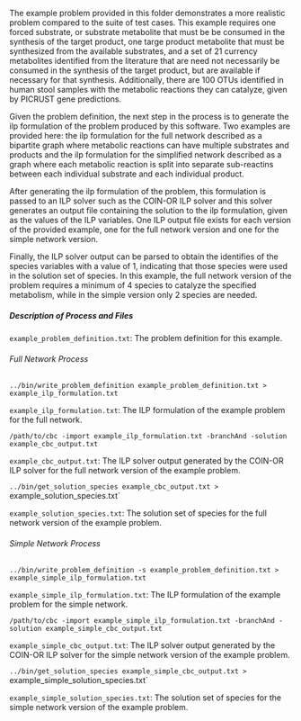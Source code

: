 The example problem provided in this folder demonstrates a more realistic problem compared to the suite of test cases. This example requires one forced substrate, or substrate metabolite that must be be consumed in the synthesis of the target product, one targe product metabolite that must be synthesized from the available substrates, and a set of 21 currency metabolites identified from the literature that are need not necessarily be consumed in the synthesis of the target product, but are available if necessary for that synthesis. Additionally, there are 100 OTUs identified in human stool samples with the metabolic reactions they can catalyze, given by PICRUST gene predictions.

Given the problem definition, the next step in the process is to generate the ilp formulation of the problem produced by this software. Two examples are provided here: the ilp formulation for the full network described as a bipartite graph where metabolic reactions can have multiple substrates and products and the ilp formulation for the simplified network described as a graph where each metabolic reaction is split into separate sub-reactins between each individual substrate and each individual product.

After generating the ilp formulation of the problem, this formulation is passed to an ILP solver such as the COIN-OR ILP solver and this solver generates an output file containing the solution to the ilp formulation, given as the values of the ILP variables. One ILP output file exists for each version of the provided example, one for the full network version and one for the simple network version.

Finally, the ILP solver output can be parsed to obtain the identifies of the species variables with a value of 1, indicating that those species were used in the solution set of species. In this example, the full network version of the problem requires a minimum of 4 species to catalyze the specified metabolism, while in the simple version only 2 species are needed.

##### Description of Process and Files

`example_problem_definition.txt`: The problem definition for this example.

###### Full Network Process

`../bin/write_problem_definition example_problem_definition.txt > example_ilp_formulation.txt`

`example_ilp_formulation.txt`: The ILP formulation of the example problem for the full network.

`/path/to/cbc -import example_ilp_formulation.txt -branchAnd -solution example_cbc_output.txt`

`example_cbc_output.txt`: The ILP solver output generated by the COIN-OR ILP solver for the full network version of the example problem.

`../bin/get_solution_species example_cbc_output.txt > `example_solution_species.txt`

`example_solution_species.txt`: The solution set of species for the full network version of the example problem.

###### Simple Network Process

`../bin/write_problem_definition -s example_problem_definition.txt > example_simple_ilp_formulation.txt`

`example_simple_ilp_formulation.txt`: The ILP formulation of the example problem for the simple network.

`/path/to/cbc -import example_simple_ilp_formulation.txt -branchAnd -solution example_simple_cbc_output.txt`

`example_simple_cbc_output.txt`: The ILP solver output generated by the COIN-OR ILP solver for the simple network version of the example problem.

`../bin/get_solution_species example_simple_cbc_output.txt > `example_simple_solution_species.txt`

`example_simple_solution_species.txt`: The solution set of species for the simple network version of the example problem.